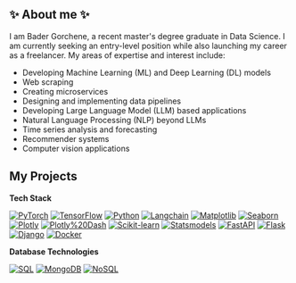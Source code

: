 ## ✨ About me ✨

I am Bader Gorchene, a recent master's degree graduate in Data Science. I am currently seeking an entry-level position while also launching my career as a freelancer. My areas of expertise and interest include:

- Developing Machine Learning (ML) and Deep Learning (DL) models
- Web scraping
- Creating microservices
- Designing and implementing data pipelines
- Developing Large Language Model (LLM) based applications
- Natural Language Processing (NLP) beyond LLMs
- Time series analysis and forecasting
- Recommender systems
- Computer vision applications

## My Projects

**Tech Stack**

[![PyTorch](https://img.shields.io/badge/PyTorch-%23EE4B2B.svg?style=flat-square&logo=pytorch)](https://pytorch.org/)
[![TensorFlow](https://img.shields.io/badge/TensorFlow-%23FF6F00.svg?style=flat-square&logo=tensorflow)](https://www.tensorflow.org/)
[![Python](https://img.shields.io/badge/python-%3776AB.svg?style=flat-square&logo=python)](https://www.python.org/)
[![Langchain](https://img.shields.io/badge/Langchain-%23007bff.svg?style=flat-square&logo=langchain)](https://www.langchain.com/)
[![Matplotlib](https://img.shields.io/badge/Matplotlib-blue?style=flat-square)](https://matplotlib.org/)
[![Seaborn](https://img.shields.io/badge/Seaborn-green?style=flat-square)](https://seaborn.pydata.org/)
[![Plotly](https://img.shields.io/badge/Plotly-orange?style=flat-square)](https://plotly.com/)
[![Plotly%20Dash](https://img.shields.io/badge/Plotly%20Dash-purple?style=flat-square)](https://dash.plotly.com/)
[![Scikit-learn](https://img.shields.io/badge/Scikit-learn-yellow?style=flat-square)](https://scikit-learn.org/)
[![Statsmodels](https://img.shields.io/badge/Statsmodels-red?style=flat-square)](https://www.statsmodels.org/stable/index.html)
[![FastAPI](https://img.shields.io/badge/FastAPI-0.85.2-blue?style=for-the-badge)](https://fastapi.tiangolo.com/)
[![Flask](https://img.shields.io/badge/Flask-2.2.3-orange?style=for-the-badge)](https://flask.palletsprojects.com/)
[![Django](https://img.shields.io/badge/Django-4.2-green?style=for-the-badge)](https://www.djangoproject.com/)
[![Docker](https://img.shields.io/badge/Docker-Latest-blue?style=for-the-badge&logo=docker)](https://www.docker.com/)

**Database Technologies**

[![SQL](https://img.shields.io/badge/SQL-blue?style=flat-square)](https://en.wikipedia.org/wiki/SQL)
[![MongoDB](https://img.shields.io/badge/MongoDB-green?style=flat-square)](https://www.mongodb.com/)
[![NoSQL](https://img.shields.io/badge/NoSQL-orange?style=flat-square)](https://en.wikipedia.org/wiki/NoSQL)

